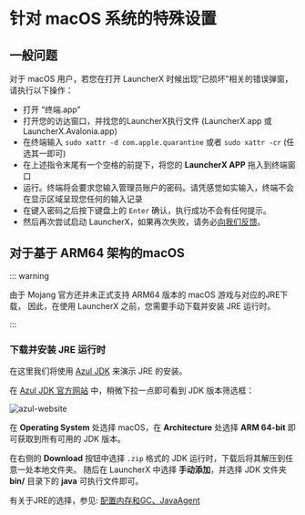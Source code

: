 # 针对 macOS 系统的特殊设置

## 一般问题

对于 macOS 用户，若您在打开 LauncherX 时候出现“已损坏”相关的错误弹窗，请执行以下操作：

- 打开 “终端.app”
- 打开您的访达窗口，并找您的LauncherX执行文件 (LauncherX.app 或 LauncherX.Avalonia.app)
- 在终端输入 `sudo xattr -d com.apple.quarantine` 或者 `sudo xattr -cr` (任选其一即可)
- 在上述指令末尾有一个空格的前提下，将您的 **LauncherX APP** 拖入到终端窗口
- 运行。终端将会要求您输入管理员账户的密码。请凭感觉如实输入，终端不会在显示区域呈现您任何的输入记录
- 在键入密码之后按下键盘上的 `Enter` 确认，执行成功不会有任何提示。
- 然后再次尝试启动 LauncherX，如果再次失败，请务必[向我们反馈](/zhCN/lxguide/report-issue)。

## 对于基于 ARM64 架构的macOS

::: warning

由于 Mojang 官方还并未正式支持 ARM64 版本的 macOS 游戏与对应的JRE下载，
因此，在使用 LauncherX 之前，您需要手动下载并安装 JRE 运行时。

:::

### 下载并安装 JRE 运行时

在这里我们将使用 [Azul JDK](https://www.azul.com/downloads/#zulu) 来演示 JRE 的安装。

在 [Azul JDK 官方网站](https://www.azul.com/downloads/#zulu) 中，稍微下拉一点即可看到 JDK 版本筛选框：

![azul-website](/img/lxguide/perOsSetup/azul-website.png)

在 **Operating System** 处选择 macOS，在 **Architecture** 处选择 **ARM 64-bit**
即可获取到所有可用的 JDK 版本。

在右侧的 **Download** 按钮中选择 `.zip` 格式的 JDK 运行时，下载后将其解压到任意一处本地文件夹。
随后在 LauncherX 中选择 **手动添加**，并选择 JDK 文件夹 **bin/** 目录下的 **java** 可执行文件即可。

有关于JRE的选择，参见:   [配置内存和GC、JavaAgent](/zhCN/lxguide/others/adjust-ram-gc-ja)